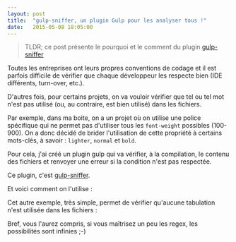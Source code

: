 ```yaml
---
layout: post
title:  "gulp-sniffer, un plugin Gulp pour les analyser tous !"
date:   2015-05-08 18:05:00
---
```


> TLDR; ce post présente le pourquoi et le comment du plugin <a href="https://www.npmjs.com/package/gulp-sniffer" target="_blank">gulp-sniffer</a>

Toutes les entreprises ont leurs propres conventions de codage et il est parfois
difficile de vérifier que chaque développeur les respecte bien (IDE différents,
turn-over, etc.).

D'autres fois, pour certains projets, on va vouloir vérifier que tel ou tel mot
n'est pas utilisé<!--break--> (ou, au contraire, est bien utilisé) dans les fichiers.

Par exemple, dans ma boite, on a un projet où on utilise une police spécifique qui
ne permet pas d'utiliser tous les `font-weight` possibles (100-900). On a donc
décidé de brider l'utilisation de cette propriété à certains mots-clés, à savoir :
`lighter`, `normal` et `bold`.

Pour cela, j'ai créé un plugin gulp qui va vérifier, à la compilation, le contenu
des fichiers et renvoyer une erreur si la condition n'est pas respectée.

Ce plugin, c'est <a href="https://www.npmjs.com/package/gulp-sniffer" target="_blank">gulp-sniffer</a>.

Et voici comment on l'utilise :

<script src="https://gist.github.com/roparz/b358c8fe71655cd47bf9.js"></script>

Cet autre exemple, très simple, permet de vérifier qu'aucune tabulation n'est utilisée
dans les fichiers :

<script src="https://gist.github.com/roparz/a708125d42ef337b56ae.js"></script>

Bref, vous l'aurez compris, si vous maîtrisez un peu les regex, les possibilités
sont infinies ;-)
